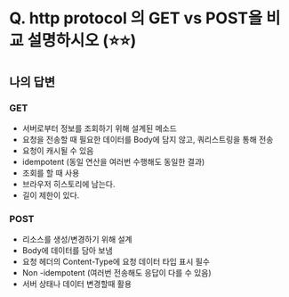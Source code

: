 # Q. http protocol 의 GET vs POST을 비교 설명하시오   (⭐⭐)

## 나의 답변

### GET
- 서버로부터 정보를 조회하기 위해 설계된 메소드
- 요청을 전송할 때 필요한 데이터를 Body에 담지 않고, 쿼리스트링을 통해 전송
- 요청이 캐시될 수 있음
- idempotent (동일 연산을 여러번 수행해도 동일한 결과)
- 조회를 할 때 사용
- 브라우저 히스토리에 남는다.
- 길이 제한이 있다.

### POST
- 리소스를 생성/변경하기 위해 설계
- Body에 데이터를 담아 보냄
- 요청 헤더의 Content-Type에 요청 데이터 타입 표시 필수
- Non -idempotent (여러번 전송해도 응답이 다를 수 있음)
- 서버 상태나 데이터 변경할때 활용
